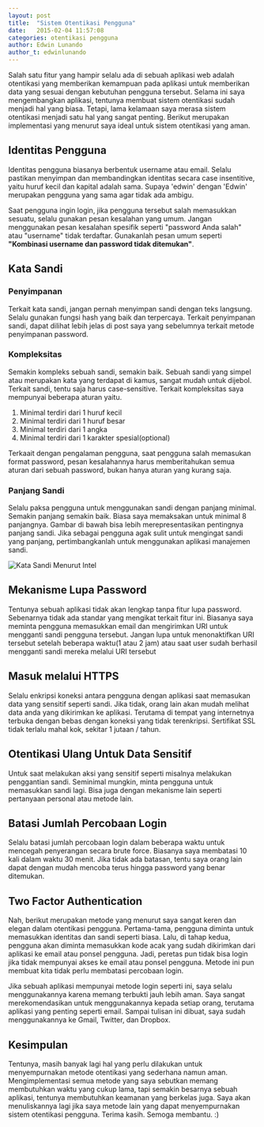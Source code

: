 ```yaml
---
layout: post
title:  "Sistem Otentikasi Pengguna"
date:   2015-02-04 11:57:08
categories: otentikasi pengguna
author: Edwin Lunando
author_t: edwinlunando
---
```


Salah satu fitur yang hampir selalu ada di sebuah aplikasi web adalah otentikasi yang memberikan kemampuan pada aplikasi untuk memberikan data yang sesuai dengan kebutuhan pengguna tersebut. Selama ini saya mengembangkan aplikasi, tentunya membuat sistem otentikasi sudah menjadi hal yang biasa. Tetapi, lama kelamaan saya merasa sistem otentikasi menjadi satu hal yang sangat penting. Berikut merupakan implementasi yang menurut saya ideal untuk sistem otentikasi yang aman.

## Identitas Pengguna ##

Identitas pengguna biasanya berbentuk username atau email. Selalu pastikan menyimpan dan membandingkan identitas secara case insentitive, yaitu huruf kecil dan kapital adalah sama. Supaya 'edwin' dengan 'Edwin' merupakan pengguna yang sama agar tidak ada ambigu.

Saat pengguna ingin login, jika pengguna tersebut salah memasukkan sesuatu, selalu gunakan pesan kesalahan yang umum. Jangan menggunakan pesan kesalahan spesifik seperti "password Anda salah" atau "username" tidak terdaftar. Gunakanlah pesan umum seperti **"Kombinasi username dan password tidak ditemukan"**.

## Kata Sandi ##

### Penyimpanan ###

Terkait kata sandi, jangan pernah menyimpan sandi dengan teks langsung. Selalu gunakan fungsi hash yang baik dan terpercaya. Terkait penyimpanan sandi, dapat dilihat lebih jelas di post saya yang sebelumnya terkait metode penyimpanan password.

### Kompleksitas ###

Semakin kompleks sebuah sandi, semakin baik. Sebuah sandi yang simpel atau merupakan kata yang terdapat di kamus, sangat mudah untuk dijebol. Terkait sandi, tentu saja harus case-sensitive. Terkait kompleksitas saya mempunyai beberapa aturan yaitu.

1. Minimal terdiri dari 1 huruf kecil
2. Minimal terdiri dari 1 huruf besar
3. Minimal terdiri dari 1 angka
4. Minimal terdiri dari 1 karakter spesial(optional)

Terkaait dengan pengalaman pengguna, saat pengguna salah memasukan format password, pesan kesalahannya harus memberitahukan semua aturan dari sebuah password, bukan hanya aturan yang kurang saja.

### Panjang Sandi ###

Selalu paksa pengguna untuk menggunakan sandi dengan panjang minimal. Semakin panjang semakin baik. Biasa saya memaksakan untuk minimal 8 panjangnya. Gambar di bawah bisa lebih merepresentasikan pentingnya panjang sandi. Jika sebagai pengguna agak sulit untuk mengingat sandi yang panjang, pertimbangkanlah untuk menggunakan aplikasi manajemen sandi.

![Kata Sandi Menurut Intel][1]

## Mekanisme Lupa Password ##

Tentunya sebuah aplikasi tidak akan lengkap tanpa fitur lupa password. Sebenarnya tidak ada standar yang mengikat terkait fitur ini. Biasanya saya meminta pengguna memasukkan email dan mengirimkan URI untuk mengganti sandi pengguna tersebut. Jangan lupa untuk menonaktifkan URI tersebut setelah beberapa waktu(1 atau 2 jam) atau saat user sudah berhasil mengganti sandi mereka melalui URI tersebut

## Masuk melalui HTTPS ##

Selalu enkripsi koneksi antara pengguna dengan aplikasi saat memasukan data yang sensitif seperti sandi. Jika tidak, orang lain akan mudah melihat data anda yang dikirimkan ke aplikasi. Terutama di tempat yang internetnya terbuka dengan bebas dengan koneksi yang tidak terenkripsi. Sertifikat SSL tidak terlalu mahal kok, sekitar 1 jutaan / tahun.

## Otentikasi Ulang Untuk Data Sensitif ##

Untuk saat melakukan aksi yang sensitif seperti misalnya melakukan penggantian sandi. Seminimal mungkin, minta pengguna untuk memasukkan sandi lagi. Bisa juga dengan mekanisme lain seperti pertanyaan personal atau metode lain.

## Batasi Jumlah Percobaan Login ##

Selalu batasi jumlah percobaan login dalam beberapa waktu untuk mencegah penyerangan secara brute force. Biasanya saya membatasi 10 kali dalam waktu 30 menit. Jika tidak ada batasan, tentu saya orang lain dapat dengan mudah mencoba terus hingga password yang benar ditemukan.

## Two Factor Authentication ##

Nah, berikut merupakan metode yang menurut saya sangat keren dan elegan dalam otentikasi pengguna. Pertama-tama, pengguna diminta untuk memasukkan identitas dan sandi seperti biasa. Lalu, di tahap kedua, pengguna akan diminta memasukkan kode acak yang sudah dikirimkan dari aplikasi ke email atau ponsel pengguna. Jadi, peretas pun tidak bisa login jika tidak mempunyai akses ke email atau ponsel pengguna. Metode ini pun membuat kita tidak perlu membatasi percobaan login.

Jika sebuah aplikasi mempunyai metode login seperti ini, saya selalu menggunakannya karena memang terbukti jauh lebih aman. Saya sangat merekomendasikan untuk menggunakannya kepada setiap orang, terutama aplikasi yang penting seperti email. Sampai tulisan ini dibuat, saya sudah menggunakannya ke Gmail, Twitter, dan Dropbox. 

## Kesimpulan ##

Tentunya, masih banyak lagi hal yang perlu dilakukan untuk menyempurnakan metode otentikasi yang sederhana namun aman. Mengimplementasi semua metode yang saya sebutkan memang membutuhkan waktu yang cukup lama, tapi semakin besarnya sebuah aplikasi, tentunya membutuhkan keamanan yang berkelas juga. Saya akan menuliskannya lagi jika saya metode lain yang dapat menyempurnakan sistem otentikasi pengguna. Terima kasih. Semoga membantu. :)

[1]:    http://i.imgur.com/XuMUU0b.gif
